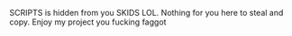 SCRIPTS is hidden from you SKIDS LOL. Nothing for you here to steal and copy. Enjoy my project you fucking faggot
